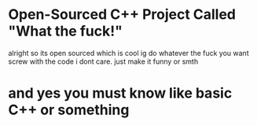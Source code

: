 # Open-Sourced C++ Project Called "What the fuck!"

alright so its open sourced which is cool ig
do whatever the fuck you want
screw with the code i dont care.
just make it funny or smth
# and yes you must know like basic C++ or something

